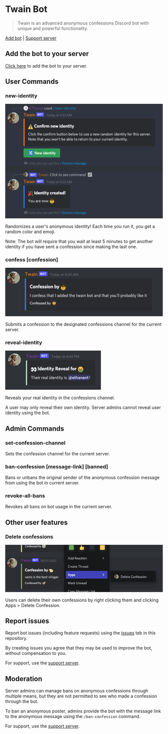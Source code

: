 # Twain Bot
> Twain is an advanced anonymous confessions Discord bot with unique and powerful functionality.

[Add bot](https://discord.com/api/oauth2/authorize?client_id=926070077361631272&permissions=171866064961&scope=bot%20applications.commands) | [Support server](https://discord.gg/r84v2JW)

## Add the bot to your server

[Click here](https://discord.com/api/oauth2/authorize?client_id=926070077361631272&permissions=171866064960&scope=bot%20applications.commands) to add the bot to your server.

## User Commands

### new-identity

![demo-identity](resources/demo-identity.png)

Randomizes a user's anonymous identity! Each time you run it, you get a random color and emoji.

Note: The bot will require that you wait at least 5 minutes to get another identity if you have sent a confession since making the last one.

### confess **[confession]**

![demo-confession](resources/demo-confession.png)

Submits a confession to the designated confessions channel for the current server.

### reveal-identity

![demo-identity-reveal](resources/demo-identity-reveal.png)

Reveals your real identity in the confessions channel.

A user may only reveal their own identity. Server admins cannot reveal user identity using the bot.

## Admin Commands

### set-confession-channel

Sets the confession channel for the current server.

### ban-confession **[message-link]** **[banned]**

Bans or unbans the original sender of the anonymous confession message from using the bot in current server.

### revoke-all-bans

Revokes all bans on bot usage in the current server.

## Other user features

### Delete confessions

![demo-delete-confession](resources/demo-delete-confession.png)

Users can delete their own confessions by right clicking them and clicking Apps > Delete Confession.

## Report issues

Report bot issues (including feature requests) using the [issues](https://github.com/ethanent/twain-bot/issues) tab in this repository.

By creating issues you agree that they may be used to improve the bot, without compensation to you.

For support, use the [support server](https://discord.gg/r84v2JW).

## Moderation

Server admins can manage bans on anonymous confessions through multiple means, but they are not permitted to see who made a confession through the bot.

To ban an anonymous poster, admins provide the bot with the message link to the anonymous message using the `/ban-confession` command.

For support, use the [support server](https://discord.gg/r84v2JW).
